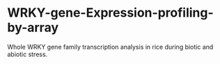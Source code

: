 # WRKY-gene-Expression-profiling-by-array
Whole WRKY gene family transcription analysis in rice during biotic and abiotic stress.
